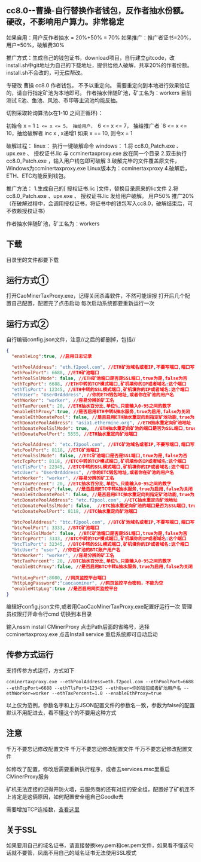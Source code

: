 ﻿## cc8.0--曹操-自行替换作者钱包，反作者抽水份额。硬改，不影响用户算力。非常稳定

如果自用：用户反作者抽水 = 20%+50% = 70%
如果推广：推广者证书=20%，用户=50%，破解费30%

推广方式：生成自己的钱包证书，download项目，自行建立gitcode，改install.sh中git地址为自己的下载地址，提供给他人破解，共享20%的作者份额。
install.sh不会改的，可无偿帮改。

专硬改 曹操 cc8.0 作者钱包， 不予以重定向。
需要重定向到本地进行效果验证的，请自行指定矿池为本地即可。
作者抽水伴随矿池，矿工名为：workers
目前测试 E池、鱼池、风池、币印等主流池均能反抽。

切割采取轮询算法(x在1-10  之间正循环)：

初始令 x = 1
`1 <= x <= 5， 抽给用户，
`6 <= x <= 7， 抽给推广者
`8 <= x <= 10，抽给破解者
inc x , x递增1
如果 x == 10, 则令x = 1

破解过程：
linux：
执行一键破解命令
windows：
1.将 cc8.0_Patch.exe 、upx.exe 、 授权证书.lic 与 ccminertaxproxy.exe 放在同一个目录
2.双击执行cc8.0_Patch.exe ，输入用户钱包即可破解
3.破解完毕的文件覆盖原文件，Windows为ccminertaxproxy.exe  Linux版本为：ccminertaxproxy
4.破解后，ETH、ETC均能反到钱包。

推广方法：
1.生成自己的[ 授权证书.lic ]文件，替换目录原来的lic文件
2.将 cc8.0_Patch.exe 、upx.exe 、 授权证书.lic 发给用户破解。 用户50% 推广20%
（在破解过程中，会调用授权证书，将证书中的钱包写入cc8.0，破解结束后，可不依赖授权证书）

作者抽水伴随矿池，矿工名为：workers



## 下载

目录里的文件都要下载

## 运行方式①

打开CaoMinerTaxProxy.exe，记得关闭杀毒软件，不然可能误报
打开后几个配置自己配置，配置完了点击启动
每次启动系统都要重新运行一次

## 运行方式②

自行编辑config.json文件，注意//之后的都删掉，包括//
``` json
{
  "enableLog":true, //启用日志记录

  "ethPoolAddress": "eth.f2pool.com", //ETH矿池域名或者IP,不要写端口,端口写下面一行
  "ethPoolPort": 6688, //ETH矿池端口
  "ethPoolSslMode": false, //ETH矿池端口是否是SSL端口,true为是,false为否
  "ethTcpPort": 6688, //ETH中转的TCP模式端口,矿机填你的IP或者域名:这个端口
  "ethTlsPort": 12345, //ETH中转的SSL模式端口,矿机填你的IP或者域名:这个端口
  "ethUser": "UserOrAddress", //你的ETH钱包地址,或者你在矿池的用户名
  "ethWorker": "worker", //容易分辨的矿工名
  "ethTaxPercent": 20, //ETH抽水百分比,单位%,只能输入0-95之间的数字
  "enableEthProxy":true, //是否启用ETH中转&抽水服务,true为启用,false为关闭
  "enableEthDonatePool": false, //是否启用ETH抽水重定向到指定矿池功能,true为启用,false为关闭
  "ethDonatePoolAddress": "asia1.ethermine.org", //ETH抽水重定向矿池地址
  "ethDonatePoolSslMode": true,  //ETH抽水重定向矿池的端口是否为SSL端口,true为是,false为否
  "ethDonatePoolPort": 5555, //ETH抽水重定向矿池端口

  "etcPoolAddress": "etc.f2pool.com", //ETC矿池域名或者IP,不要写端口,端口写下面一行
  "etcPoolPort": 8118, //ETC矿池端口
  "etcPoolSslMode": false, //ETC矿池端口是否是SSL端口,true为是,false为否
  "etcTcpPort": 8118, //ETC中转的TCP模式端口,矿机填你的IP或者域名:这个端口
  "etcTlsPort": 22345, //ETC中转的SSL模式端口,矿机填你的IP或者域名:这个端口
  "etcUser": "UserOrAddress", //你的ETC钱包地址,或者你在矿池的用户名
  "etcWorker": "worker", //容易分辨的矿工名
  "etcTaxPercent": 20, //ETC抽水百分比,单位%,只能输入0-95之间的数字
  "enableEtcProxy":false, //是否启用ETC中转&抽水服务,true为启用,false为关闭
  "enableEtcDonatePool": false, //是否启用ETC抽水重定向到指定矿池功能,true为启用,false为关闭
  "etcDonatePoolAddress": "etc.f2pool.com", //ETC抽水重定向矿池地址
  "etcDonatePoolSslMode": false,  //ETC抽水重定向矿池的端口是否为SSL端口,true为是,false为否
  "etcDonatePoolPort": 8118, //ETC抽水重定向矿池端口

  "btcPoolAddress": "btc.f2pool.com", //BTC矿池域名或者IP,不要写端口,端口写下面一行
  "btcPoolPort": 3333, //BTC矿池端口
  "btcPoolSslMode": false, //BTC矿池端口是否是SSL端口,true为是,false为否
  "btcTcpPort": 3333, //BTC中转的TCP模式端口,矿机填你的IP或者域名:这个端口
  "btcTlsPort": 32345, //BTC中转的SSL模式端口,矿机填你的IP或者域名:这个端口
  "btcUser": "user", //你在矿池的BTC账户用户名
  "btcWorker": "worker", //容易分辨的矿工名
  "btcTaxPercent": 20, //BTC抽水百分比,单位%,只能输入0-95之间的数字
  "enableBtcProxy":false, //是否启用BTC中转&抽水服务,true为启用,false为关闭
  
  "httpLogPort":8080, //网页监控平台端口
  "httpLogPassword":"caocaominer", //网页监控平台密码，不能为空
  "enableHttpLog":true //是否启用网页监控平台
}
```

编辑好config.json文件,或者用CaoCaoMinerTaxProxy.exe配置好运行一次
管理员权限打开命令行cmd
切换到本目录

输入nssm install CMinerProxy
点击Path后面的省略号，选择ccminertaxproxy.exe
点击Install service
重启系统即可自动启动


## 传参方式运行
支持传参方式运行，方式如下

``` command
ccminertaxproxy.exe --ethPoolAddress=eth.f2pool.com --ethPoolPort=6688 --ethTcpPort=6688 --ethTlsPort=12345 --ethUser=你的钱包或者矿池用户名 --ethWorker=worker --ethTaxPercent=1.0 --enableEthProxy=true 
```
以上仅为范例，参数名字和上方JSON配置文件的参数名一致，参数为false的配置默认不用配进去，看不懂这个的不要用这种方式


## 注意

千万不要忘记修改配置文件
千万不要忘记修改配置文件
千万不要忘记修改配置文件

如修改了配置，修改后需要重新执行程序，或者去services.msc里重启CMinerProxy服务

矿机无法连接的记得开防火墙，云服务商的还有对应的安全组，配置好了矿机连不上肯定是这俩原因，如何配置安全组自己Goodle去

需要增加TCP连接数，[查看这里](https://m.kafan.cn/A/pv06e54mvd.html)


## 关于SSL

如果要用自己的域名证书，请直接替换key.pem和cer.pem文件，如果看不懂这句话就不要管，凤凰不用自己的域名证书无法使用SSL模式

